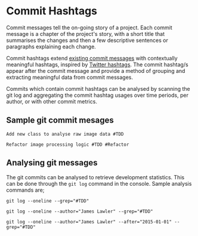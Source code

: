 # Commit Hashtags

Commit messages tell the on-going story of a project. Each commit message is a chapter of the project's story, with a short title that summarises the changes and then a few descriptive sentences or paragraphs explaining each change.

Commit hashtags extend [existing commit messages](http://git-scm.com/book/ch5-2.html) with contextually meaningful hashtags, inspired by [Twitter hashtags](http://en.wikipedia.org/wiki/Hashtag). The commit hashtag/s appear after the commit message and provide a method of grouping and extracting meaningful data from commit messages.

Commits which contain commit hashtags can be analysed by scanning the git log and aggregating the commit hashtag usages over time periods, per author, or with other commit metrics.

## Sample git commit mesages

`Add new class to analyse raw image data #TDD`

`Refactor image processing logic #TDD #Refactor`

## Analysing git messages

The git commits can be analysed to retrieve development statistics. This can be done through the `git log` command in the console. Sample analysis commands are;

`git log --oneline --grep="#TDD"`
 
`git log --oneline --author="James Lawler" --grep="#TDD"`
 
`git log --oneline --author="James Lawler" --after="2015-01-01" --grep="#TDD"`
